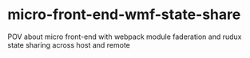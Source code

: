 # micro-front-end-wmf-state-share
POV about micro front-end with webpack module faderation and rudux state sharing across host and remote

